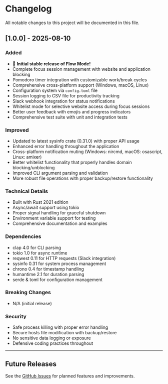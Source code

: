 # Changelog

All notable changes to this project will be documented in this file.

## [1.0.0] - 2025-08-10

### Added
- 🎉 **Initial stable release of Flow Mode!**
- Complete focus session management with website and application blocking
- Pomodoro timer integration with customizable work/break cycles
- Comprehensive cross-platform support (Windows, macOS, Linux)
- Configuration system via `config.toml` file
- Session logging to CSV file for productivity tracking
- Slack webhook integration for status notifications
- Whitelist mode for selective website access during focus sessions
- Better user feedback with emojis and progress indicators
- Comprehensive test suite with unit and integration tests

### Improved
- Updated to latest sysinfo crate (0.31.0) with proper API usage
- Enhanced error handling throughout the application
- Cross-platform notification muting (Windows: nircmd, macOS: osascript, Linux: amixer)
- Better whitelist functionality that properly handles domain blocking/unblocking
- Improved CLI argument parsing and validation
- More robust file operations with proper backup/restore functionality

### Technical Details
- Built with Rust 2021 edition
- Async/await support using tokio
- Proper signal handling for graceful shutdown
- Environment variable support for testing
- Comprehensive documentation and examples

### Dependencies
- clap 4.0 for CLI parsing
- tokio 1.0 for async runtime
- reqwest 0.11 for HTTP requests (Slack integration)
- sysinfo 0.31 for system process management
- chrono 0.4 for timestamp handling
- humantime 2.1 for duration parsing
- serde & toml for configuration management

### Breaking Changes
- N/A (initial release)

### Security
- Safe process killing with proper error handling
- Secure hosts file modification with backup/restore
- No sensitive data logging or exposure
- Defensive coding practices throughout

---

## Future Releases

See the [GitHub Issues](https://github.com/cliworld/flowmode/issues) for planned features and improvements.
